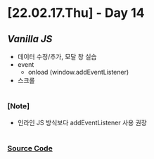 # [22.02.17.Thu] - Day 14

## _Vanilla JS_

- 데이터 수정/추가, 모달 창 실습
- event
  - onload (window.addEventListener)
- 스크롤

#

### [Note]

- 인라인 JS 방식보다 addEventListener 사용 권장

#

### [Source Code](https://github.com/ding-co/developer-dignity/tree/main/boot-camp/practice/February/day14)

